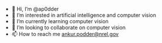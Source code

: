 - 👋 Hi, I’m @ap0dder
- 👀 I’m interested in artificial intelligence and computer vision
- 🌱 I’m currently learning computer vision
- 💞️ I’m looking to collaborate on computer vision
- 📫 How to reach me ankur.podder@nrel.gov

<!---
ap0dder/ap0dder is a ✨ special ✨ repository because its `README.md` (this file) appears on your GitHub profile.
You can click the Preview link to take a look at your changes.
--->
